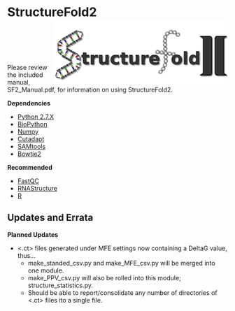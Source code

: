 # StructureFold2 <img src='assets/sf2_logo.png' align='right' width='400px' />
<br><br><br><br>

Please review the included manual, SF2_Manual.pdf, for information on using StructureFold2.

**Dependencies**
+ [Python 2.7.X](https://www.python.org/)
+ [BioPython](https://biopython.org/)
+ [Numpy](https://numpy.org/)
+ [Cutadapt](https://cutadapt.readthedocs.io/en/stable/)
+ [SAMtools](http://samtools.sourceforge.net/)
+ [Bowtie2](http://bowtie-bio.sourceforge.net/bowtie2/index.shtml)

**Recommended**
+ [FastQC](https://www.bioinformatics.babraham.ac.uk/projects/fastqc/)
+ [RNAStructure](https://rna.urmc.rochester.edu/RNAstructure.html)
+ [R](https://www.r-project.org/)

## Updates and Errata

**Planned Updates**
* <.ct> files generated under MFE settings now containing a DeltaG value, thus...
    * make_standed_csv.py and make_MFE_csv.py will be merged into one module.
    * make_PPV_csv.py will also be rolled into this module; structure_statistics.py.
    * Should be able to report/consolidate any number of directories of <.ct> files ito a single file.
